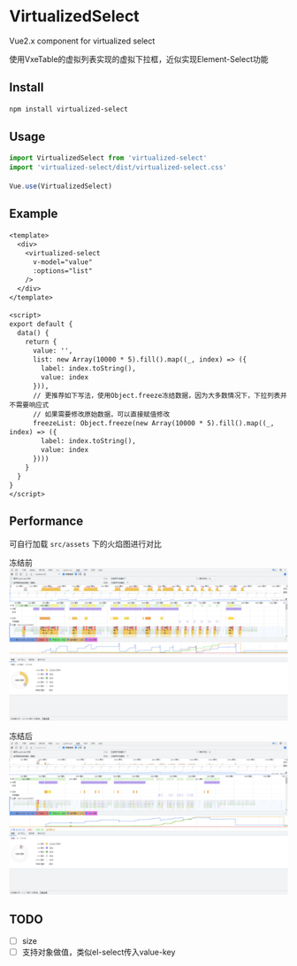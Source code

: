 # VirtualizedSelect

Vue2.x component for virtualized select

使用VxeTable的虚拟列表实现的虚拟下拉框，近似实现Element-Select功能

## Install
```bash
npm install virtualized-select
```

## Usage
```js
import VirtualizedSelect from 'virtualized-select'
import 'virtualized-select/dist/virtualized-select.css'

Vue.use(VirtualizedSelect)
```

## Example
```vue
<template>
  <div>
    <virtualized-select
      v-model="value"
      :options="list"
    />
  </div>
</template>

<script>
export default {
  data() {
    return {
      value: '',
      list: new Array(10000 * 5).fill().map((_, index) => ({
        label: index.toString(),
        value: index
      })),
      // 更推荐如下写法，使用Object.freeze冻结数据，因为大多数情况下，下拉列表并不需要响应式
      // 如果需要修改原始数据，可以直接赋值修改
      freezeList: Object.freeze(new Array(10000 * 5).fill().map((_, index) => ({
        label: index.toString(),
        value: index
      })))
    }
  }
}
</script>
```

## Performance
可自行加载 `src/assets` 下的火焰图进行对比

冻结前
![冻结前](./src/assets/before.png)

冻结后
![冻结后](./src/assets/after.png)

## TODO
- [ ] size
- [ ] 支持对象做值，类似el-select传入value-key
